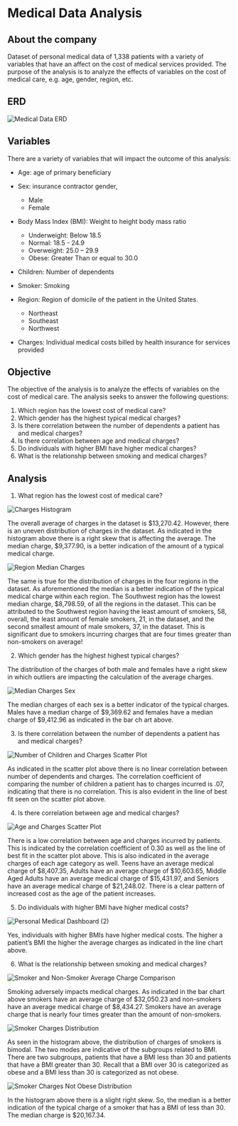 # Medical Data Analysis

## About the company

Dataset of personal medical data of 1,338 patients with a variety of variables that have an affect on the cost of medical services provided. The purpose of the analysis is to analyze the effects of variables on the cost of medical care, e.g. age, gender, region, etc. 


## ERD 

![Medical Data ERD](https://user-images.githubusercontent.com/112409778/228036499-add02f0a-54b8-4a90-90f9-47e71c843ef0.png)

## Variables

There are a variety of variables that will impact the outcome of this analysis:

- Age: age of primary beneficiary
  
- Sex: insurance contractor gender,
  - Male 
  - Female
- Body Mass Index (BMI): Weight to height body mass ratio
  - Underweight: Below 18.5
  - Normal: 18.5 - 24.9
  - Overweight: 25.0 – 29.9
  - Obese: Greater Than or equal to 30.0 
- Children: Number of dependents
- Smoker: Smoking
- Region: Region of domicile of the patient in the United States.
  - Northeast 
  - Southeast 
  - Northwest
- Charges: Individual medical costs billed by health insurance for services provided

## Objective

The objective of the analysis is to analyze the effects of variables on the cost of medical care. The analysis seeks to answer the following questions:

1. Which region has the lowest cost of medical care?
2. Which gender has the highest typical medical charges?
3. Is there correlation between the number of dependents a patient has and medical charges?
4. Is there correlation between age and medical charges?
5. Do individuals with higher BMI have higher medical charges?
6. What is the relationship between smoking and medical charges?


## Analysis

1. What region has the lowest cost of medical care?

![Charges Histogram](https://user-images.githubusercontent.com/112409778/227813514-97acd1b2-554a-4b28-a397-bf3424d2fed6.jpg)

The overall average of charges in the dataset is $13,270.42. However, there is an uneven distribution of charges in the dataset. As indicated in the histogram above there is a right skew that is affecting the average. The median charge, $9,377.90, is a better indication of the amount of a typical medical charge. 


![Region Median Charges ](https://user-images.githubusercontent.com/112409778/227813527-8c016af7-cbef-4218-a31c-87a211c04608.jpg)

The same is true for the distribution of charges in the four regions in the dataset. As aforementioned the median is a better indication of the typical medical charge within each region. The Southwest region has the lowest median charge, $8,798.59, of all the regions in the dataset. This can be attributed to the Southwest region having the least amount of smokers, 58, overall, the least amount of female smokers, 21, in the dataset, and the second smallest amount of male smokers, 37, in the dataset. This is significant due to smokers incurring charges that are four times greater than non-smokers on average!


2. Which  gender has the highest highest typical charges?

The distribution of the charges of both male and females have a right skew in which outliers are impacting the calculation of the average charges. 

![Median Charges Sex](https://user-images.githubusercontent.com/112409778/227813596-335b759e-2ef1-4b87-a8e4-2577365f2c70.jpg)

The median charges of each sex is a better indicator of the typical charges. Males have a median charge of $9,369.62  and females have a median charge of  $9,412.96 as indicated in the bar ch
art above.


3. Is there correlation between the number of dependents a patient has and medical charges?

![Number of Children and Charges Scatter Plot](https://user-images.githubusercontent.com/112409778/227813660-5b866f7b-e106-4894-82db-bb04e728f5fb.jpg)

As indicated in the scatter plot above there is no linear correlation between number of dependents and charges. The correlation coefficient of comparing the number of children a patient has to charges incurred is .07, indicating that there is no correlation. This is also evident in the line of best fit seen on the scatter plot above.


4. Is there correlation between age and medical charges?

![Age and Charges Scatter Plot](https://user-images.githubusercontent.com/112409778/227813708-e345d892-2907-4b04-b49f-41ad5c887c93.jpg)

There is a low correlation between age and charges incurred by patients. This is indicated by the correlation coefficient of 0.30 as well as the line of best fit in the scatter plot above. This is also indicated in the average charges of each age category as well. Teens have an average medical charge of $8,407.35, Adults have an average charge of $10,603.65, Middle Aged Adults have an average medical charge of $15,431.97, and Seniors have an average medical charge of $21,248.02. There is a clear pattern of increased cost as the age of the patient increases.

5. Do individuals with higher BMI have higher medical costs?

![Personal Medical Dashboard (2)](https://user-images.githubusercontent.com/112409778/228240332-e56641f0-ab72-493a-881e-76ea344d7e6f.jpg)


Yes, individuals with higher BMIs have higher medical costs. The higher a patient’s BMI the higher the average charges as indicated in the line chart above. 

6. What is the relationship between smoking and medical charges?

![Smoker and Non-Smoker Average Charge Comparison](https://user-images.githubusercontent.com/112409778/228288741-6e1fb81a-3d11-4d60-8830-7e6368f330aa.jpg)

Smoking adversely impacts medical charges. As indicated in the bar chart above smokers have an average charge of $32,050.23 and non-smokers have an average medical charge of $8,434.27. Smokers have an average charge that is nearly four times greater than the amount of non-smokers.

![Smoker Charges Distribution](https://user-images.githubusercontent.com/112409778/228288798-d75c2e8a-ea63-4074-971b-0d0a4c3237bf.jpg)

As seen in the histogram above, the distribution of charges of smokers is bimodal. The two modes are indicative of the subgroups related to BMI. There are two subgroups, patients that have a BMI less than 30 and patients that have a BMI greater than 30. Recall that a BMI over 30 is categorized as obese and a BMI less than 30 is categorized as not obese.

![Smoker Charges Not Obese Distribution](https://user-images.githubusercontent.com/112409778/228288898-2607831d-6515-4d4e-b9e0-3287ce04039e.jpg)

In the histogram above there is a slight right skew. So, the median is a better indication of the typical charge of a smoker that has a BMI of less than 30. The median charge is $20,167.34.
